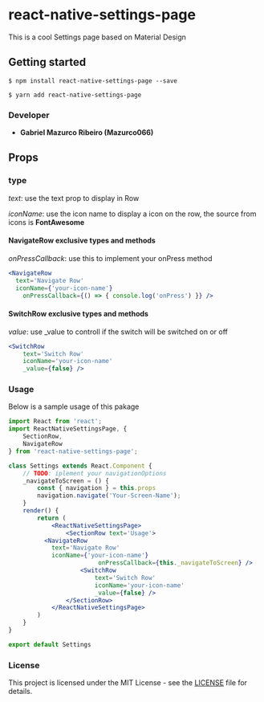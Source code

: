 
# react-native-settings-page

This is a cool Settings page based on Material Design

## Getting started

`$ npm install react-native-settings-page --save`

`$ yarn add react-native-settings-page`

### Developer

* **Gabriel Mazurco Ribeiro (Mazurco066)**

## Props

### type

_text_: use the text prop to display in Row

_iconName_: use the icon name to display a icon on the row, the source from icons is **FontAwesome**

#### NavigateRow exclusive types and methods

_onPressCallback_: use this to implement your onPress method

```jsx
<NavigateRow
  text='Navigate Row'
  iconName={'your-icon-name'}
	onPressCallback={() => { console.log('onPress') }} />
```

#### SwitchRow exclusive types and methods

_value_: use _value to controll if the switch will be switched on or off

```jsx
<SwitchRow 
	text='Switch Row' 
	iconName='your-icon-name'
	_value={false} />
```

### Usage

Below is a sample usage of this pakage

```jsx
import React from 'react';
import ReactNativeSettingsPage, { 
	SectionRow, 
	NavigateRow 
} from 'react-native-settings-page';

class Settings extends React.Component {
	// TODO: iplement your navigationOptions
	_navigateToScreen = () {
		const { navigation } = this.props
		navigation.navigate('Your-Screen-Name');
	}
	render() {
		return (
			<ReactNativeSettingsPage>
				<SectionRow text='Usage'>
          <NavigateRow
            text='Navigate Row'
            iconName={'your-icon-name'}
						 onPressCallback={this._navigateToScreen} />
					<SwitchRow 
						text='Switch Row' 
						iconName='your-icon-name'
						_value={false} />
				</SectionRow>
			</ReactNativeSettingsPage>
		)
	}
}

export default Settings
```

### License

This project is licensed under the MIT License - see the [LICENSE](LICENSE) file for details.
  